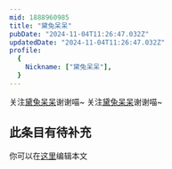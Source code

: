 ```yaml
---
mid: 1888960985
title: "黛兔呆呆"
pubDate: "2024-11-04T11:26:47.032Z"
updatedDate: "2024-11-04T11:26:47.032Z"
profile:
  {
    Nickname: ["黛兔呆呆"],
  }
---
```


关注[黛兔呆呆](https://space.bilibili.com/1888960985)谢谢喵~ 关注[黛兔呆呆](https://space.bilibili.com/1888960985)谢谢喵~

## 此条目有待补充
你可以在[这里](https://github.com/Yuhanawa/VTuber.ICU-Content/edit/master/v/黛兔呆呆/index.md)编辑本文

